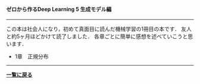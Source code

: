 #### ゼロから作るDeep Learning 5 生成モデル編
---
<p>
この本は社会人になり，初めて真面目に読んだ機械学習の1冊目の本です．
友人と約5ヶ月ほどかけて読了しました．
各章ごとに簡単に感想を述べていこうと思います．
</p>

- 1章　正規分布





---

**[一覧に戻る](/posts)**